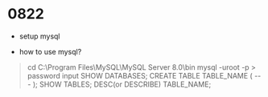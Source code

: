 # 0822
- setup mysql

- how to use mysql?
> cd C:\Program Files\MySQL\MySQL Server 8.0\bin
> mysql -uroot -p > password input
> SHOW DATABASES;
> CREATE TABLE TABLE_NAME ( --- );
> SHOW TABLES;
> DESC(or DESCRIBE) TABLE_NAME;
